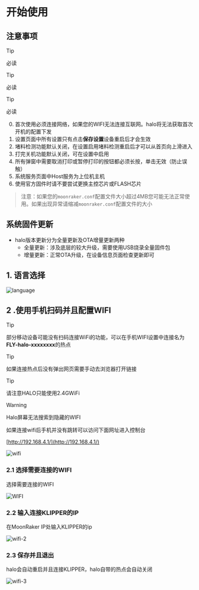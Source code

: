 # 开始使用

## 注意事项

> [!TIP]
> 必读

> [!TIP]
> 必读

> [!TIP]
> 必读

0. 首次使用必须连接网络，如果您的WIFI无法连接互联网。halo将无法获取首次开机的配置下发
1. 设置页面中所有设置只有点击**保存设置**设备重启后才会生效
2. 堵料检测功能默认关闭，在设置启用堵料检测重启后才可以从首页向上滑进入
3. 打完关机功能默认关闭，可在设置中启用
4. 所有弹窗中需要取消打印或暂停打印的按钮都必须长按，单击无效（防止误触）
5. 系统服务页面中Host服务为上位机主机
6. 使用官方固件时请不要尝试更换主控芯片或FLASH芯片

> 注意：如果您的`moonraker.conf`配置文件大小超过4MB您可能无法正常使用。如果出现异常请缩减`moonraker.conf`配置文件的大小

## 系统固件更新

* halo版本更新分为全量更新及OTA增量更新两种
    * 全量更新：涉及底层的较大升级，需要使用USB烧录全量固件包
    * 增量更新：正常OTA升级，在设备信息页面检查更新即可

## 1. 语言选择

![language](../../images/boards/fly_halo/language.png)

## 2 .使用手机扫码并且配置WIFI

> [!TIP]
> 部分移动设备可能没有扫码连接WiFi的功能，可以在手机WIFI设置中连接名为**FLY-halo-xxxxxxxx**的热点

> [!TIP]
> 如果连接热点后没有弹出网页需要手动去浏览器打开链接

> [!TIP]
>
> 请注意HALO只能使用2.4GWiFi

> [!Warning]
>
> Halo屏幕无法搜索到隐藏的WIFI

如果连接wifi后手机并没有跳转可以访问下面网址进入控制台

[http://192.168.4.1/](http://192.168.4.1/)


![wifi](../../images/boards/fly_halo/wifi.png)

### 2.1 选择需要连接的WIFI

选择需要连接的WIFI

![WIFI](../../images/boards/fly_halo/WIFI-1.png)

### 2.2 输入连接KLIPPER的IP

在MoonRaker IP处输入KLIPPER的ip

![wifi-2](../../images/boards/fly_halo/wifi-2.png)

### 2.3 保存并且退出

halo会自动重启并且连接KLIPPER，halo自带的热点会自动关闭

![wifi-3](../../images/boards/fly_halo/WIFI-3.png)

